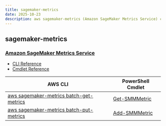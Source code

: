 ```yaml
---
title: sagemaker-metrics
date: 2025-10-23
description: aws sagemaker-metrics (Amazon SageMaker Metrics Service) command/cmdlet list.
---
```


## sagemaker-metrics

### [Amazon SageMaker Metrics Service](https://aws.amazon.com/sagemaker/)

* [CLI Reference](https://awscli.amazonaws.com/v2/documentation/api/latest/reference/sagemaker-metrics/index.html)
* [Cmdlet Reference](https://docs.aws.amazon.com/powershell/latest/reference/items/SageMakerMetrics_cmdlets.html)

|AWS CLI|PowerShell Cmdlet|
|----|----|
|[aws sagemaker-metrics batch-get-metrics](https://awscli.amazonaws.com/v2/documentation/api/latest/reference/sagemaker-metrics/batch-get-metrics.html)|[Get-SMMMetric](https://docs.aws.amazon.com/powershell/latest/reference/items/Get-SMMMetric.html)|
|[aws sagemaker-metrics batch-put-metrics](https://awscli.amazonaws.com/v2/documentation/api/latest/reference/sagemaker-metrics/batch-put-metrics.html)|[Add-SMMMetric](https://docs.aws.amazon.com/powershell/latest/reference/items/Add-SMMMetric.html)|

